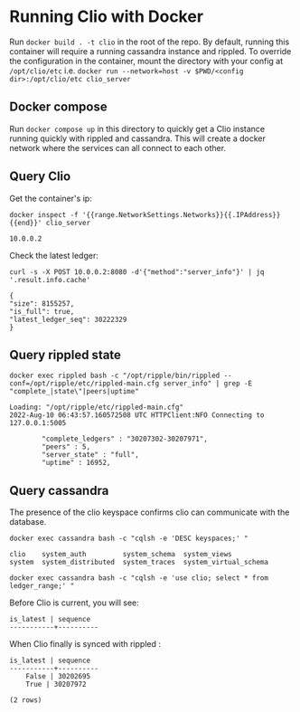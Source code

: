# Running Clio with Docker

Run `docker build . -t clio` in the root of the repo.
By default, running this container will require a running cassandra instance and rippled.
To override the configuration in the container, mount the directory with your config at `/opt/clio/etc`
i.e. `docker run --network=host -v $PWD/<config dir>:/opt/clio/etc clio_server`
## Docker compose

Run `docker compose up` in this directory to quickly get a Clio instance running quickly with rippled and cassandra.
This will create a docker network where the services can all connect to each other.
## Query Clio
Get the container's ip:

`docker inspect -f '{{range.NetworkSettings.Networks}}{{.IPAddress}}{{end}}' clio_server`

    10.0.0.2


Check the latest ledger:

`curl -s -X POST 10.0.0.2:8080 -d'{"method":"server_info"}' | jq '.result.info.cache'`

    {
    "size": 8155257,
    "is_full": true,
    "latest_ledger_seq": 30222329
    }

## Query rippled state

`docker exec rippled bash -c "/opt/ripple/bin/rippled --conf=/opt/ripple/etc/rippled-main.cfg server_info" | grep -E "complete_|state\"|peers|uptime"`

    Loading: "/opt/ripple/etc/rippled-main.cfg"
    2022-Aug-10 06:43:57.160572508 UTC HTTPClient:NFO Connecting to 127.0.0.1:5005

            "complete_ledgers" : "30207302-30207971",
            "peers" : 5,
            "server_state" : "full",
            "uptime" : 16952,


## Query cassandra

The presence of the clio keyspace confirms clio can communicate with the database.

`docker exec cassandra bash -c "cqlsh -e 'DESC keyspaces;' "`

    clio    system_auth         system_schema  system_views
    system  system_distributed  system_traces  system_virtual_schema



`docker exec cassandra bash -c "cqlsh -e 'use clio; select * from ledger_range;' "`

Before Clio is current, you will see:


    is_latest | sequence
    -----------+----------


When Clio finally is synced with rippled    :

    is_latest | sequence
    -----------+----------
        False | 30202695
        True | 30207972

    (2 rows)
